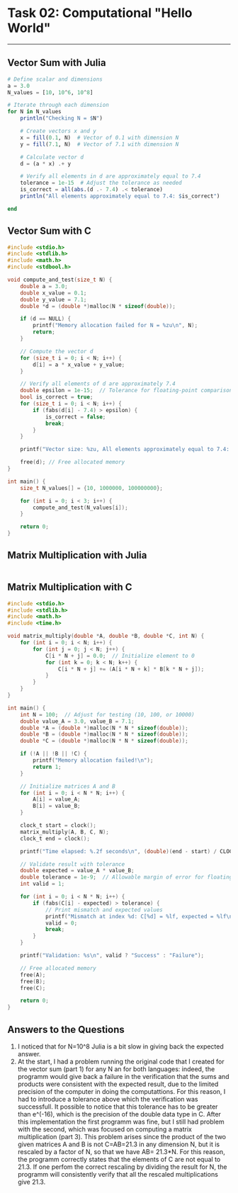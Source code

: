 # **Task 02: Computational "Hello World"** 
---

## **Vector Sum with Julia**
```Julia
# Define scalar and dimensions
a = 3.0
N_values = [10, 10^6, 10^8]

# Iterate through each dimension
for N in N_values
    println("Checking N = $N")

    # Create vectors x and y
    x = fill(0.1, N)  # Vector of 0.1 with dimension N
    y = fill(7.1, N)  # Vector of 7.1 with dimension N

    # Calculate vector d
    d = (a * x) .+ y

    # Verify all elements in d are approximately equal to 7.4
    tolerance = 1e-15  # Adjust the tolerance as needed
    is_correct = all(abs.(d .- 7.4) .< tolerance)
    println("All elements approximately equal to 7.4: $is_correct")

end
```

## **Vector Sum with C**
```C
#include <stdio.h>
#include <stdlib.h>
#include <math.h>
#include <stdbool.h>

void compute_and_test(size_t N) {
    double a = 3.0;
    double x_value = 0.1;
    double y_value = 7.1;
    double *d = (double *)malloc(N * sizeof(double));

    if (d == NULL) {
        printf("Memory allocation failed for N = %zu\n", N);
        return;
    }

    // Compute the vector d
    for (size_t i = 0; i < N; i++) {
        d[i] = a * x_value + y_value;
    }

    // Verify all elements of d are approximately 7.4
    double epsilon = 1e-15;  // Tolerance for floating-point comparison
    bool is_correct = true;
    for (size_t i = 0; i < N; i++) {
        if (fabs(d[i] - 7.4) > epsilon) {
            is_correct = false;
            break;
        }
    }

    printf("Vector size: %zu, All elements approximately equal to 7.4: %s\n", N, is_correct ? "true" : "false");

    free(d); // Free allocated memory
}

int main() {
    size_t N_values[] = {10, 1000000, 100000000};

    for (int i = 0; i < 3; i++) {
        compute_and_test(N_values[i]);
    }

    return 0;
}
```

## **Matrix Multiplication with Julia**
```Julia

```

## **Matrix Multiplication with C**
```C
#include <stdio.h>
#include <stdlib.h>
#include <math.h>
#include <time.h>

void matrix_multiply(double *A, double *B, double *C, int N) {
    for (int i = 0; i < N; i++) {
        for (int j = 0; j < N; j++) {
            C[i * N + j] = 0.0;  // Initialize element to 0
            for (int k = 0; k < N; k++) {
                C[i * N + j] += (A[i * N + k] * B[k * N + j]);
            }
        }
    }
}

int main() {
    int N = 100;  // Adjust for testing (10, 100, or 10000)
    double value_A = 3.0, value_B = 7.1;
    double *A = (double *)malloc(N * N * sizeof(double));
    double *B = (double *)malloc(N * N * sizeof(double));
    double *C = (double *)malloc(N * N * sizeof(double));

    if (!A || !B || !C) {
        printf("Memory allocation failed!\n");
        return 1;
    }

    // Initialize matrices A and B
    for (int i = 0; i < N * N; i++) {
        A[i] = value_A;
        B[i] = value_B;
    }

    clock_t start = clock();
    matrix_multiply(A, B, C, N);
    clock_t end = clock();

    printf("Time elapsed: %.2f seconds\n", (double)(end - start) / CLOCKS_PER_SEC);

    // Validate result with tolerance
    double expected = value_A * value_B;
    double tolerance = 1e-9;  // Allowable margin of error for floating-point calculations
    int valid = 1;

    for (int i = 0; i < N * N; i++) {
        if (fabs(C[i] - expected) > tolerance) {
            // Print mismatch and expected values
            printf("Mismatch at index %d: C[%d] = %lf, expected = %lf\n", i, i, C[i], expected);
            valid = 0;
            break;
        }
    }

    printf("Validation: %s\n", valid ? "Success" : "Failure");

    // Free allocated memory
    free(A);
    free(B);
    free(C);

    return 0;
}
```

## **Answers to the Questions**
1. I noticed that for N=10^8 Julia is a bit slow in giving back the expected answer.
2. At the start, I had a problem running the original code that I created for the vector sum (part 1) for any N an for both languages: indeed, the programm would give back a failure in the verification that the sums and products were consistent with the expected result, due to the limited precision of the computer in doing the computattions. For this reason, I had to introduce a tolerance above which the verification was successfull. It possible to notice that this tolerance has to be greater than e^(-16), which is the precision of the double data type in C. After this implementation the first programm was fine, but I still had problem with the second, which was focused on computing a matrix multiplication (part 3). This problem arises since the product of the two given matrices A and B is not C=AB=21.3 in any dimension N, but it is rescaled by a factor of N, so that we have AB= 21.3*N. For this reason, the programm correctly states that the elements of C are not equal to 21.3. If one perfom the correct rescaling by dividing the result for N, the programm will consistently verify that all the rescaled multiplications give 21.3.
